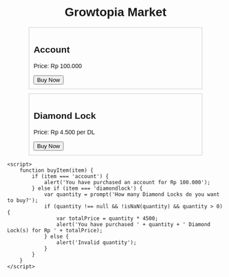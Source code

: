 <!DOCTYPE html>
<html lang="en">
<head>
    <meta charset="UTF-8">
    <meta name="viewport" content="width=device-width, initial-scale=1.0">
    <title>Growtopia Market</title>
    <style>
        body {
            font-family: Arial, sans-serif;
            margin: 0;
            padding: 20px;
        }
        h1 {
            text-align: center;
        }
        .container {
            width: 80%;
            margin: auto;
        }
        .item {
            border: 1px solid #ccc;
            padding: 10px;
            margin-bottom: 10px;
        }
    </style>
</head>
<body>
    <h1>Growtopia Market</h1>
    <div class="container">
        <div class="item">
            <h2>Account</h2>
            <p>Price: Rp 100.000</p>
            <button onclick="buyItem('account')">Buy Now</button>
        </div>
        <div class="item">
            <h2>Diamond Lock</h2>
            <p>Price: Rp 4.500 per DL</p>
            <button onclick="buyItem('diamondlock')">Buy Now</button>
        </div>
    </div>

    <script>
        function buyItem(item) {
            if (item === 'account') {
                alert('You have purchased an account for Rp 100.000');
            } else if (item === 'diamondlock') {
                var quantity = prompt('How many Diamond Locks do you want to buy?');
                if (quantity !== null && !isNaN(quantity) && quantity > 0) {
                    var totalPrice = quantity * 4500;
                    alert('You have purchased ' + quantity + ' Diamond Lock(s) for Rp ' + totalPrice);
                } else {
                    alert('Invalid quantity');
                }
            }
        }
    </script>
</body>
</html>
